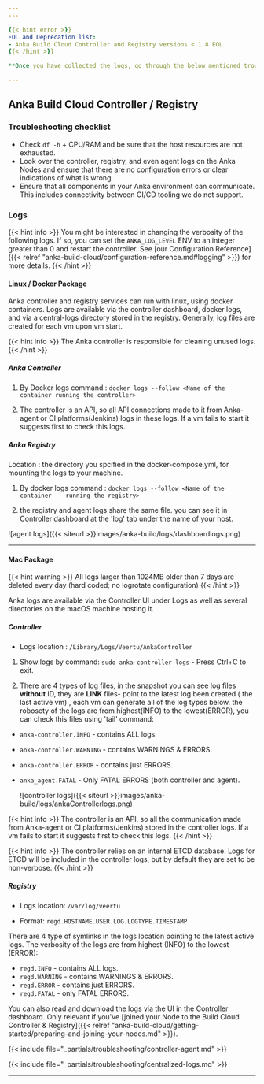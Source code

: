 ```yaml
---
---

{{< hint error >}}
EOL and Deprecation list:
- Anka Build Cloud Controller and Registry versions < 1.8 EOL
{{< /hint >}}

**Once you have collected the logs, go through the below mentioned troubleshooting steps and then contact support.**

---
```


## Anka Build Cloud Controller / Registry

### Troubleshooting checklist

- Check `df -h` + CPU/RAM and be sure that the host resources are not exhausted.
- Look over the controller, registry, and even agent logs on the Anka Nodes and ensure that there are no configuration errors or clear indications of what is wrong.
- Ensure that all components in your Anka environment can communicate. This includes connectivity between CI/CD tooling we do not support.

### Logs

{{< hint info >}}
You might be interested in changing the verbosity of the following logs. If so, you can set the `ANKA_LOG_LEVEL` ENV to an integer greater than 0 and restart the controller. See [our Configuration Reference]({{< relref "anka-build-cloud/configuration-reference.md#logging" >}}) for more details.
{{< /hint >}}

#### Linux / Docker Package

Anka controller and registry services can run with linux, using docker containers. Logs are available via the controller dashboard, docker logs, and via a central-logs directory stored in the registry. Generally, log files are created for each vm upon vm start.

{{< hint info >}}
The Anka controller is responsible for cleaning unused logs.
{{< /hint >}}

##### Anka Controller

1. By Docker logs command : `docker logs --follow <Name of the container running the controller> ` 
 
2. The controller is an API, so all API connections made to it from Anka-agent or CI platforms(Jenkins) logs  in these logs. If a vm fails to start it suggests first to check this logs.

##### Anka Registry

Location : the directory you spcified in the docker-compose.yml, for mounting the logs to your machine. 

1. By docker logs command : `docker logs --follow <Name of the container    running the registry> `

2. the registry and agent logs share the same file. you can see it in Controller dashboard at the 'log' tab under the name of your host.

![agent logs]({{< siteurl >}}images/anka-build/logs/dashboardlogs.png)

----

#### Mac Package

{{< hint warning >}}
All logs larger than 1024MB older than 7 days are deleted every day (hard coded; no logrotate configuration)
{{< /hint >}}

Anka logs are available via the Controller UI under Logs as well as several directories on the macOS machine hosting it.

##### Controller

- Logs location : `/Library/Logs/Veertu/AnkaController`

1. Show logs by command: `sudo anka-controller logs` - Press Ctrl+C to exit.

2. There are 4 types of log files, in the snapshot you can see log files **without** ID, they are **LINK** files- point to the latest log been created ( the last active vm) , each vm can generate all of the log types below. the robosety of the logs are from highest(INFO) to the lowest(ERROR), you can check this files using 'tail' command:

- `anka-controller.INFO` - contains ALL logs.
- `anka-controller.WARNING` - contains WARNINGS & ERRORS.
- `anka-controller.ERROR` - contains just ERRORS.
- `anka_agent.FATAL` - Only FATAL ERRORS (both controller and agent).

  ![controller logs]({{< siteurl >}}images/anka-build/logs/ankaControllerlogs.png)

{{< hint info >}}
The controller is an API, so all the communication made from Anka-agent or CI platforms(Jenkins) stored in the controller logs. If a vm fails to start it suggests first to check this logs.
{{< /hint >}}

{{< hint info >}}
The controller relies on an internal ETCD database. Logs for ETCD will be included in the controller logs, but by default they are set to be non-verbose.
{{< /hint >}}

##### Registry

- Logs location: `/var/log/veertu`

- Format: `regd.HOSTNAME.USER.LOG.LOGTYPE.TIMESTAMP`

There are 4 type of symlinks in the logs location pointing to the latest active logs. The verbosity of the logs are from highest (INFO) to the lowest (ERROR):

- `regd.INFO` - contains ALL logs.
- `regd.WARNING` - contains WARNINGS & ERRORS.
- `regd.ERROR` - contains just ERRORS.
- `regd.FATAL` - only FATAL ERRORS.

You can also read and download the logs via the UI in the Controller dashboard. Only relevant if you've [joined your Node to the Build Cloud Controller & Registry]({{< relref "anka-build-cloud/getting-started/preparing-and-joining-your-nodes.md" >}}).

{{< include file="_partials/troubleshooting/controller-agent.md" >}}

{{< include file="_partials/troubleshooting/centralized-logs.md" >}}

---
